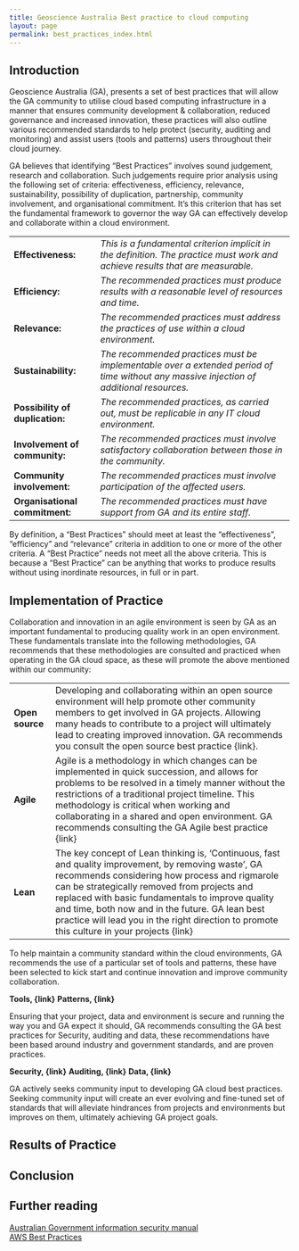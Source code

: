 ```yaml
---
title: Geoscience Australia Best practice to cloud computing
layout: page
permalink: best_practices_index.html
---
```



<h2>Introduction</h2> 

Geoscience Australia (GA), presents a set of best practices that will allow the GA community to utilise cloud based computing infrastructure in a manner that ensures community development & collaboration, reduced governance and increased innovation, these practices will also outline various recommended standards to help protect (security, auditing and monitoring) and assist users (tools and patterns) users throughout their cloud journey.   

GA believes that identifying “Best Practices” involves sound judgement, research and collaboration. Such judgements require prior analysis using the following set of criteria: effectiveness, efficiency, relevance, sustainability, possibility of duplication, partnership, community involvement, and organisational commitment. It’s this criterion that has set the fundamental framework to governor the way GA can effectively develop and collaborate within a cloud environment.

| | |
|---|---|
| **Effectiveness:**	| *This is a fundamental criterion implicit in the definition. The practice must work and achieve results that are measurable.* |
| **Efficiency:**	| *The recommended practices must produce results with a reasonable level of resources and time.* |
| **Relevance:**	| *The recommended practices must address the practices of use within a cloud environment.* |
| **Sustainability:**	| *The recommended practices must be implementable over a extended period of time without any massive injection of additional resources.*|
| **Possibility of duplication:**	| *The recommended practices, as carried out, must be replicable in any IT cloud environment.* |
| **Involvement of community:**	| *The recommended practices must involve satisfactory collaboration between those in the community.* |
| **Community involvement:**	| *The recommended practices must involve participation of the affected users.* |
| **Organisational commitment:**	| *The recommended practices must have support from GA and its entire staff.* |

By definition, a “Best Practices” should meet at least the “effectiveness”, “efficiency” and “relevance” criteria in addition to one or more of the other criteria. A “Best Practice” needs not meet all the above criteria. This is because a “Best Practice” can be anything that works to produce results without using inordinate resources, in full or in part.
 
<h2>Implementation of Practice</h2> 
Collaboration and innovation in an agile environment is seen by GA as an important fundamental to producing quality work in an open environment. These fundamentals translate into the following methodologies, GA recommends that these methodologies are consulted and practiced when operating in the GA cloud space, as these will promote the above mentioned within our community:    

| | |
|---|---|
| **Open source** | Developing and collaborating within an open source environment will help promote other community members to get involved in GA projects. Allowing many heads to contribute to a project will ultimately lead to creating improved innovation. GA recommends you consult the open source best practice {link}. |
| **Agile** | Agile is a methodology in which changes can be implemented in quick succession, and allows for problems to be resolved in a timely manner without the restrictions of a traditional project timeline. This methodology is critical when working and collaborating in a shared and open environment. GA recommends consulting the GA Agile best practice {link} |
| **Lean** | The key concept of Lean thinking is, ‘Continuous, fast and quality improvement, by removing waste’, GA recommends considering how process and rigmarole can be strategically removed from projects and replaced with basic fundamentals to improve quality and time, both now and in the future. GA lean best practice will lead you in the right direction to promote this culture in your projects {link} |

To help maintain a community standard within the cloud environments, GA recommends the use of a particular set of tools and patterns, these have been selected to kick start and continue innovation and improve community collaboration.   

**Tools, {link}**
**Patterns, {link}**


Ensuring that your project, data and environment is secure and running the way you and GA expect it should, GA recommends consulting the GA best practices for Security, auditing and data, these recommendations have been based around industry and government standards, and are proven practices.  

**Security, {link}**
**Auditing, {link}**
**Data, {link}**

GA actively seeks community input to developing GA cloud best practices. Seeking community input will create an ever evolving and fine-tuned set of standards that will alleviate hindrances from projects and environments but improves on them, ultimately achieving GA project goals.   


<h2>Results of Practice</h2> 


<h2>Conclusion</h2> 


<h2>Further reading</h2> 

[Australian Government information security manual](http://www.asd.gov.au/publications/Information_Security_Manual_2016_Controls.pdf)
<br>
[AWS Best Practices](https://d0.awsstatic.com/whitepapers/Security/AWS_Security_Best_Practices.pdf)
